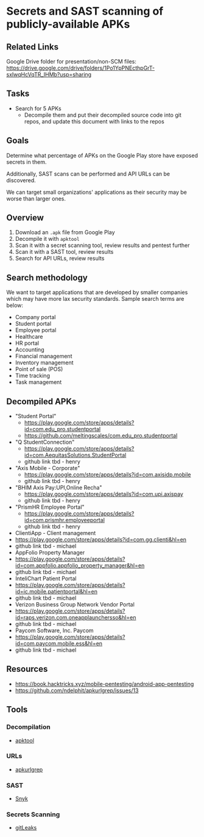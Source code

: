 # Secrets and SAST scanning of publicly-available APKs

## Related Links

Google Drive folder for presentation/non-SCM files: https://drive.google.com/drive/folders/1Po1YpPNEcthpGrT-sxIwqHcVqTR_IHMb?usp=sharing

## Tasks

- Search for 5 APKs
  - Decompile them and put their decompiled source code into git repos, and update this document with links to the repos

## Goals

Determine what percentage of APKs on the Google Play store have exposed secrets in them. 

Additionally, SAST scans can be performed and API URLs can be discovered.

We can target small organizations' applications as their security may be worse than larger ones.

## Overview

1. Download an `.apk` file from Google Play
2. Decompile it with `apktool`
3. Scan it with a secret scanning tool, review results and pentest further
4. Scan it with a SAST tool, review results
5. Search for API URLs, review results

## Search methodology

We want to target applications that are developed by smaller companies which may have more lax security standards. Sample search terms are below:

- Company portal 
- Student portal 
- Employee portal
- Healthcare
- HR portal 
- Accounting 
- Financial management 
- Inventory management 
- Point of sale (POS) 
- Time tracking 
- Task management 

## Decompiled APKs

- "Student Portal"
  - https://play.google.com/store/apps/details?id=com.edu_pro.studentportal
  - https://github.com/meltingscales/com.edu_pro.studentportal
- "Q StudentConnection"
  - https://play.google.com/store/apps/details?id=com.AequitasSolutions.StudentPortal
  - github link tbd - henry
- "Axis Mobile - Corporate"
  - https://play.google.com/store/apps/details?id=com.axisidp.mobile
  - github link tbd - henry
- "BHIM Axis Pay:UPI,Online Recha"
  - https://play.google.com/store/apps/details?id=com.upi.axispay
  - github link tbd - henry
- "PrismHR Employee Portal"
  - https://play.google.com/store/apps/details?id=com.prismhr.employeeportal
  - github link tbd - henry
-  ClientiApp - Client management
  - https://play.google.com/store/apps/details?id=com.gg.clienti&hl=en
  - github link tbd - michael
-  AppFolio Property Manager
  - https://play.google.com/store/apps/details?id=com.appfolio.appfolio_property_manager&hl=en
  - github link tbd - michael
-  InteliChart Patient Portal
  - https://play.google.com/store/apps/details?id=ic.mobile.patientportal&hl=en
  - github link tbd - michael
-  Verizon Business Group Network Vendor Portal
  - https://play.google.com/store/apps/details?id=raps.verizon.com.oneapplaunchersso&hl=en
  - github link tbd - michael
-  Paycom Software, Inc. Paycom
  - https://play.google.com/store/apps/details?id=com.paycom.mobile.ess&hl=en
  - github link tbd - michael


## Resources

- https://book.hacktricks.xyz/mobile-pentesting/android-app-pentesting
- https://github.com/ndelphit/apkurlgrep/issues/13

## Tools

### Decompilation

- [apktool](https://apktool.org/docs/install/)

### URLs

- [apkurlgrep](https://github.com/ndelphit/apkurlgrep)

### SAST

- [Snyk](https://app.snyk.io/login)

### Secrets Scanning

- [gitLeaks](https://gitleaks.io/)
